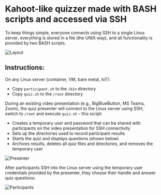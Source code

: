 # Kahoot-like quizzer made with BASH scripts and accessed via SSH

To keep things simple, everyone connects using SSH to a single Linux server, everything is stored in a file (the UNIX way), and all functionality is provided by two BASH scripts.

![Layout](https://github.com/jasoneckert/SSHquiz/blob/main/docs/layout.png?raw=true)

## Instructions:
On any Linux server (container, VM, bare metal, IoT):
- Copy `participant.sh` to the `/bin` directory
- Copy `quiz.sh` to the `/root` directory

During an existing video presentation (e.g., BigBlueButton, MS Teams, Zoom), the quiz presenter will connect to the Linux server using SSH, switch to `/root` and execute `quiz.sh` - this script:
- Creates a temporary user and password that can be shared with participants on the video presentation for SSH connectivity
- Sets up the directories used to record participant results
- Starts the quiz and displays questions (shown below)
- Archives results, deletes all quiz files and directories, and removes the temporary user

![Presenter](https://github.com/jasoneckert/SSHquiz/blob/main/docs/presenterscreen.png?raw=true)

After participants SSH into the Linux server using the temporary user credentials provided by the presenter, they choose their handle and answer quiz questions:

![Participants](https://github.com/jasoneckert/SSHquiz/blob/main/docs/participantscreen.png?raw=true)

